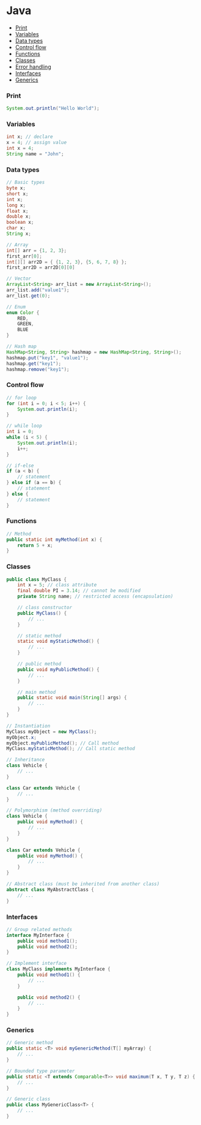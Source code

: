 # Java

- [Print](#print)
- [Variables](#variables)
- [Data types](#data-types)
- [Control flow](#control-flow)
- [Functions](#functions)
- [Classes](#classes)
- [Error handling](#error-handling)
- [Interfaces](#interfaces)
- [Generics](#generics)

### Print

```java
System.out.println("Hello World");
```

### Variables

```java
int x; // declare
x = 4; // assign value
int x = 4;
String name = "John";
```

### Data types

```java
// Basic types
byte x;
short x;
int x;
long x;
float x;
double x;
boolean x;
char x;
String x;

// Array
int[] arr = {1, 2, 3};
first_arr[0];
int[][] arr2D = { {1, 2, 3}, {5, 6, 7, 8} };
first_arr2D = arr2D[0][0]

// Vector
ArrayList<String> arr_list = new ArrayList<String>();
arr_list.add("value1");
arr_list.get(0);

// Enum
enum Color {
    RED,
    GREEN,
    BLUE
}

// Hash map
HashMap<String, String> hashmap = new HashMap<String, String>();
hashmap.put("key1", "value1");
hashmap.get("key1");
hashmap.remove("key1");
```

### Control flow

```java
// for loop
for (int i = 0; i < 5; i++) {
    System.out.println(i);
}

// while loop
int i = 0;
while (i < 5) {
    System.out.println(i);
    i++;
}

// if-else
if (a < b) {
    // statement
} else if (a == b) {
    // statement
} else {
    // statement
}
```

### Functions

```java
// Method
public static int myMethod(int x) {
    return 5 + x;
}
```

### Classes

```java
public class MyClass {
    int x = 5; // class attribute
    final double PI = 3.14; // cannot be modified
    private String name; // restricted access (encapsulation)

    // class constructor
    public MyClass() {
        // ...
    }

    // static method
    static void myStaticMethod() {
        // ...
    }

    // public method
    public void myPublicMethod() {
        // ...
    }

    // main method
    public static void main(String[] args) {
        // ...
    }
}

// Instantiation
MyClass myObject = new MyClass();
myObject.x;
myObject.myPublicMethod(); // Call method
MyClass.myStaticMethod(); // Call static method

// Inheritance
class Vehicle {
    // ...
}

class Car extends Vehicle {
    // ...
}

// Polymorphism (method overriding)
class Vehicle {
    public void myMethod() {
        // ...
    }
}

class Car extends Vehicle {
    public void myMethod() {
        // ...
    }
}

// Abstract class (must be inherited from another class)
abstract class MyAbstractClass {
    // ...
}
```

### Interfaces

```java
// Group related methods
interface MyInterface {
    public void method1();
    public void method2();
}

// Implement interface
class MyClass implements MyInterface {
    public void method1() {
        // ...
    }

    public void method2() {
        // ...
    }
}
```

### Generics

```java
// Generic method
public static <T> void myGenericMethod(T[] myArray) {
    // ...
}

// Bounded type parameter
public static <T extends Comparable<T>> void maximum(T x, T y, T z) {
    // ...
}

// Generic class
public class MyGenericClass<T> {
    // ...
}
```
